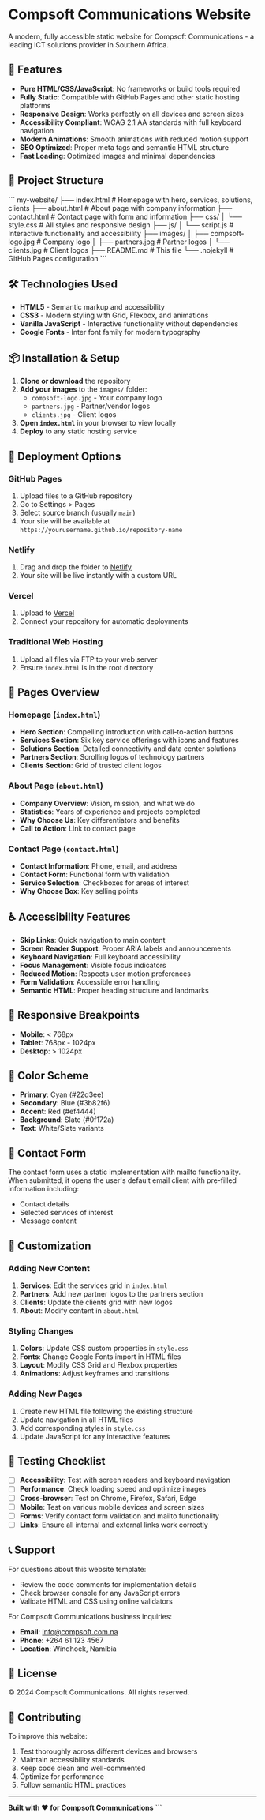 # Compsoft Communications Website

A modern, fully accessible static website for Compsoft Communications - a leading ICT solutions provider in Southern Africa.

## 🚀 Features

- **Pure HTML/CSS/JavaScript**: No frameworks or build tools required
- **Fully Static**: Compatible with GitHub Pages and other static hosting platforms
- **Responsive Design**: Works perfectly on all devices and screen sizes
- **Accessibility Compliant**: WCAG 2.1 AA standards with full keyboard navigation
- **Modern Animations**: Smooth animations with reduced motion support
- **SEO Optimized**: Proper meta tags and semantic HTML structure
- **Fast Loading**: Optimized images and minimal dependencies

## 📁 Project Structure

\`\`\`
my-website/
├── index.html          # Homepage with hero, services, solutions, clients
├── about.html          # About page with company information
├── contact.html        # Contact page with form and information
├── css/
│   └── style.css      # All styles and responsive design
├── js/
│   └── script.js      # Interactive functionality and accessibility
├── images/
│   ├── compsoft-logo.jpg  # Company logo
│   ├── partners.jpg       # Partner logos
│   └── clients.jpg        # Client logos
├── README.md          # This file
└── .nojekyll         # GitHub Pages configuration
\`\`\`

## 🛠️ Technologies Used

- **HTML5** - Semantic markup and accessibility
- **CSS3** - Modern styling with Grid, Flexbox, and animations
- **Vanilla JavaScript** - Interactive functionality without dependencies
- **Google Fonts** - Inter font family for modern typography

## 📦 Installation & Setup

1. **Clone or download** the repository
2. **Add your images** to the `images/` folder:
   - `compsoft-logo.jpg` - Your company logo
   - `partners.jpg` - Partner/vendor logos
   - `clients.jpg` - Client logos
3. **Open `index.html`** in your browser to view locally
4. **Deploy** to any static hosting service

## 🚀 Deployment Options

### GitHub Pages
1. Upload files to a GitHub repository
2. Go to Settings > Pages
3. Select source branch (usually `main`)
4. Your site will be available at `https://yourusername.github.io/repository-name`

### Netlify
1. Drag and drop the folder to [Netlify](https://netlify.com)
2. Your site will be live instantly with a custom URL

### Vercel
1. Upload to [Vercel](https://vercel.com)
2. Connect your repository for automatic deployments

### Traditional Web Hosting
1. Upload all files via FTP to your web server
2. Ensure `index.html` is in the root directory

## 📱 Pages Overview

### Homepage (`index.html`)
- **Hero Section**: Compelling introduction with call-to-action buttons
- **Services Section**: Six key service offerings with icons and features
- **Solutions Section**: Detailed connectivity and data center solutions
- **Partners Section**: Scrolling logos of technology partners
- **Clients Section**: Grid of trusted client logos

### About Page (`about.html`)
- **Company Overview**: Vision, mission, and what we do
- **Statistics**: Years of experience and projects completed
- **Why Choose Us**: Key differentiators and benefits
- **Call to Action**: Link to contact page

### Contact Page (`contact.html`)
- **Contact Information**: Phone, email, and address
- **Contact Form**: Functional form with validation
- **Service Selection**: Checkboxes for areas of interest
- **Why Choose Box**: Key selling points

## ♿ Accessibility Features

- **Skip Links**: Quick navigation to main content
- **Screen Reader Support**: Proper ARIA labels and announcements
- **Keyboard Navigation**: Full keyboard accessibility
- **Focus Management**: Visible focus indicators
- **Reduced Motion**: Respects user motion preferences
- **Form Validation**: Accessible error handling
- **Semantic HTML**: Proper heading structure and landmarks

## 📱 Responsive Breakpoints

- **Mobile**: < 768px
- **Tablet**: 768px - 1024px
- **Desktop**: > 1024px

## 🎨 Color Scheme

- **Primary**: Cyan (#22d3ee)
- **Secondary**: Blue (#3b82f6)
- **Accent**: Red (#ef4444)
- **Background**: Slate (#0f172a)
- **Text**: White/Slate variants

## 📧 Contact Form

The contact form uses a static implementation with mailto functionality. When submitted, it opens the user's default email client with pre-filled information including:

- Contact details
- Selected services of interest
- Message content

## 🔧 Customization

### Adding New Content
1. **Services**: Edit the services grid in `index.html`
2. **Partners**: Add new partner logos to the partners section
3. **Clients**: Update the clients grid with new logos
4. **About**: Modify content in `about.html`

### Styling Changes
1. **Colors**: Update CSS custom properties in `style.css`
2. **Fonts**: Change Google Fonts import in HTML files
3. **Layout**: Modify CSS Grid and Flexbox properties
4. **Animations**: Adjust keyframes and transitions

### Adding New Pages
1. Create new HTML file following the existing structure
2. Update navigation in all HTML files
3. Add corresponding styles in `style.css`
4. Update JavaScript for any interactive features

## 🧪 Testing Checklist

- [ ] **Accessibility**: Test with screen readers and keyboard navigation
- [ ] **Performance**: Check loading speed and optimize images
- [ ] **Cross-browser**: Test on Chrome, Firefox, Safari, Edge
- [ ] **Mobile**: Test on various mobile devices and screen sizes
- [ ] **Forms**: Verify contact form validation and mailto functionality
- [ ] **Links**: Ensure all internal and external links work correctly

## 📞 Support

For questions about this website template:
- Review the code comments for implementation details
- Check browser console for any JavaScript errors
- Validate HTML and CSS using online validators

For Compsoft Communications business inquiries:
- **Email**: info@compsoft.com.na
- **Phone**: +264 61 123 4567
- **Location**: Windhoek, Namibia

## 📄 License

© 2024 Compsoft Communications. All rights reserved.

## 🤝 Contributing

To improve this website:
1. Test thoroughly across different devices and browsers
2. Maintain accessibility standards
3. Keep code clean and well-commented
4. Optimize for performance
5. Follow semantic HTML practices

---

**Built with ❤️ for Compsoft Communications**
\`\`\`

```file=".nojekyll"
